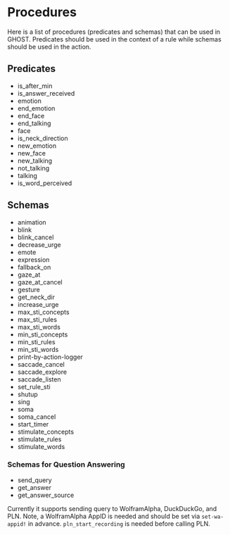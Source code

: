 # Procedures
Here is a list of procedures (predicates and schemas) that can be used in GHOST. Predicates should be used in the context of a rule while schemas should be used in the action.

## Predicates
- is_after_min
- is_answer_received
- emotion
- end_emotion
- end_face
- end_talking
- face
- is_neck_direction
- new_emotion
- new_face
- new_talking
- not_talking
- talking
- is_word_perceived

## Schemas
- animation
- blink
- blink_cancel
- decrease_urge
- emote
- expression
- fallback_on
- gaze_at
- gaze_at_cancel
- gesture
- get_neck_dir
- increase_urge
- max_sti_concepts
- max_sti_rules
- max_sti_words
- min_sti_concepts
- min_sti_rules
- min_sti_words
- print-by-action-logger
- saccade_cancel
- saccade_explore
- saccade_listen
- set_rule_sti
- shutup
- sing
- soma
- soma_cancel
- start_timer
- stimulate_concepts
- stimulate_rules
- stimulate_words

### Schemas for Question Answering
- send_query
- get_answer
- get_answer_source

Currently it supports sending query to WolframAlpha, DuckDuckGo, and PLN.
Note, a WolframAlpha AppID is needed and should be set via `set-wa-appid!` in advance. `pln_start_recording` is needed before calling PLN.
